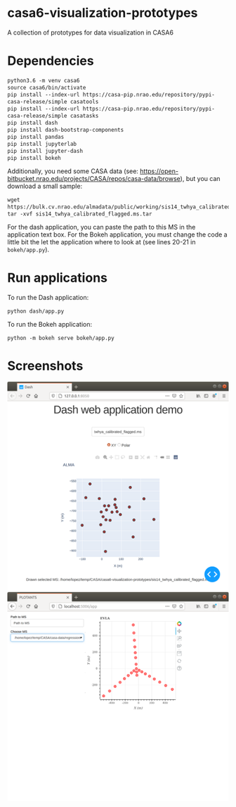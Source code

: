 # casa6-visualization-prototypes
A collection of prototypes for data visualization in CASA6

# Dependencies
```
python3.6 -m venv casa6
source casa6/bin/activate
pip install --index-url https://casa-pip.nrao.edu/repository/pypi-casa-release/simple casatools
pip install --index-url https://casa-pip.nrao.edu/repository/pypi-casa-release/simple casatasks
pip install dash
pip install dash-bootstrap-components
pip install pandas
pip install jupyterlab
pip install jupyter-dash
pip install bokeh
```
Additionally, you need some CASA data (see: https://open-bitbucket.nrao.edu/projects/CASA/repos/casa-data/browse), but you can download a small sample:
```
wget https://bulk.cv.nrao.edu/almadata/public/working/sis14_twhya_calibrated_flagged.ms.tar
tar -xvf sis14_twhya_calibrated_flagged.ms.tar
```
For the dash application, you can paste the path to this MS in the application text box. For the Bokeh application, you must change the code a little bit the let the application where to look at (see lines 20-21 in `bokeh/app.py`).

# Run applications
To run the Dash application:
```
python dash/app.py
```
To run the Bokeh application: 
```
python -m bokeh serve bokeh/app.py
```
# Screenshots
![Screenshot](screenshots/Screenshot_Dash_ALMA2_Polar.png)
![Screenshot](screenshots/Screenshot_Bokeh_EVLA.png)
